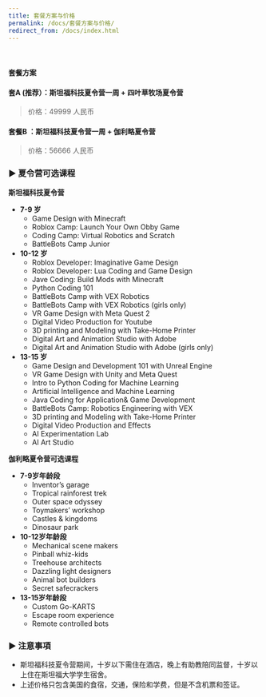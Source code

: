 ```yaml
---
title: 套餐方案与价格
permalink: /docs/套餐方案与价格/
redirect_from: /docs/index.html
---
```


<br>

#### 套餐方案
#### 套A (推荐）：斯坦福科技夏令营一周 + 四叶草牧场夏令营

> 价格：49999 人民币


#### 套餐B ：斯坦福科技夏令营一周 + 伽利略夏令营 


> 价格：56666 人民币



### ▶︎ 夏令营可选课程
**斯坦福科技夏令营**
* **7-9 岁**
  * Game Design with Minecraft
  * Roblox Camp: Launch Your Own Obby Game
  * Coding Camp: Virtual Robotics and Scratch
  * BattleBots Camp Junior
* **10-12 岁**
  * Roblox Developer: Imaginative Game Design
  * Roblox Developer: Lua Coding and Game Design
  * Jave Coding: Build Mods with Minecraft
  * Python Coding 101
  * BattleBots Camp with VEX Robotics
  * BattleBots Camp with VEX Robotics (girls only)
  * VR Game Design with Meta Quest 2
  * Digital Video Production for Youtube
  * 3D printing and Modeling with Take-Home Printer
  * Digital Art and Animation Studio with Adobe
  * Digital Art and Animation Studio with Adobe (girls only)<br>
* **13-15 岁**
  * Game Design and Development 101 with Unreal Engine
  * VR Game Design with Unity and Meta Quest
  * Intro to Python Coding for Machine Learning
  * Artificial Intelligence and Machine Learning
  * Java Coding for Application& Game Development
  * BattleBots Camp: Robotics Engineering with VEX
  * 3D printing and Modeling with Take-Home Printer
  * Digital Video Production and Effects
  * AI Experimentation Lab
  * AI Art Studio<br>


**伽利略夏令营可选课程**
* **7-9岁年龄段**
  * Inventor’s garage 
  * Tropical rainforest trek 
  * Outer space odyssey 
  * Toymakers’ workshop
  * Castles & kingdoms
  * Dinosaur park
* **10-12岁年龄段**
  * Mechanical scene makers
  * Pinball whiz-kids
  * Treehouse architects
  * Dazzling light designers
  * Animal bot builders
  * Secret safecrackers
* **13-15岁年龄段**
  * Custom Go-KARTS
  * Escape room experience 
  * Remote controlled bots

### ▶︎ 注意事項
* 斯坦福科技夏令营期间，十岁以下需住在酒店，晚上有助教陪同监督，十岁以上住在斯坦福大学学生宿舍。
* 上述价格只包含美国的食宿，交通，保险和学费，但是不含机票和签证。<br>
